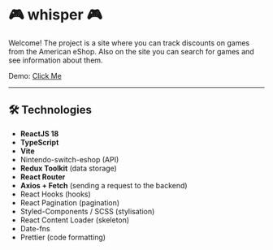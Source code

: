 # :video_game: whisper :video_game:

Welcome! The project is a site where you can track discounts on games from the American eShop. Also on the site you can search for games and see information about them.

Demo: <a href="https://whisper64.netlify.app" target="_blank">Click Me</a>

---

## :hammer_and_wrench: Technologies

- **ReactJS 18**
- **TypeScript**
- **Vite**
- Nintendo-switch-eshop (API)
- **Redux Toolkit** (data storage)
- **React Router**
  <!-- - **React Router v6** (navigation) -->
- **Axios + Fetch** (sending a request to the backend)
- React Hooks (hooks)
- React Pagination (pagination)
- Styled-Components / SCSS (stylisation)
- React Content Loader (skeleton)
- Date-fns
  <!-- - Lodash.Debounce -->
  <!-- - React Loadable, useWhyDidYouUpdate -->
- Prettier (code formatting)
